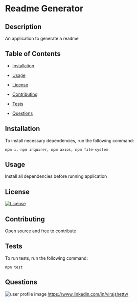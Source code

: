 
    
# Readme Generator
## Description
An application to generate a readme
        
## Table of Contents
        
* [Installation](#installation)
        
* [Usage](#usage)
        
* [License](#license)
        
* [Contributing](#contributing)
        
* [Tests](#tests)
        
* [Questions](#questions)
        
## Installation
        
To install necessary dependencies, run the following command:
        
```
npm i, npm inquirer, npm axios, npm file-system
```
        
## Usage
Install all dependencies before running application
        
## License
[![License](https://img.shields.io/badge/License-Apache%202.0-blue.svg)](https://opensource.org/licenses/Apache-2.0)
        
## Contributing
        
Open source and free to contribute
## Tests
        
To run tests, run the following command:
        
```
npm test
```
        
## Questions
![user profile image](https://avatars0.githubusercontent.com/u/41696263?v=4)
https://www.linkedin.com/in/virajshetty/
        
